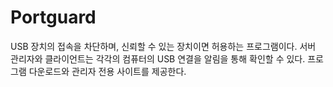 # Portguard
USB 장치의 접속을 차단하며, 신뢰할 수 있는 장치이면 허용하는 프로그램이다.
서버 관리자와 클라이언트는 각각의 컴퓨터의 USB 연결을 알림을 통해 확인할 수 있다.
프로그램 다운로드와 관리자 전용 사이트를 제공한다.
